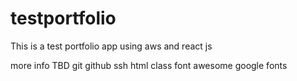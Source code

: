 # testportfolio
This is a test portfolio app using aws and react js

more info TBD
git
github
ssh
html
class
font awesome
google fonts
